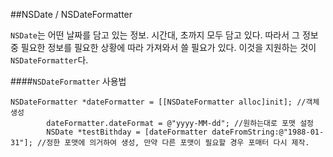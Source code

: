 ##NSDate / NSDateFormatter

`NSDate`는 어떤 날짜를 담고 있는 정보. 시간대, 초까지 모두 담고 있다. 따라서 그 정보 중 필요한 정보를 필요한 상황에 따라 가져와서 쓸 필요가 있다. 이것을 지원하는 것이 `NSDateFormatter`다.

####`NSDateFormatter` 사용법
```objc
NSDateFormatter *dateFormatter = [[NSDateFormatter alloc]init]; //객체 생성
        dateFormatter.dateFormat = @"yyyy-MM-dd"; //원하는대로 포맷 설정
        NSDate *testBithday = [dateFormatter dateFromString:@"1988-01-31"]; //정한 포맷에 의거하여 생성, 만약 다른 포맷이 필요할 경우 포매터 다시 제작.
```